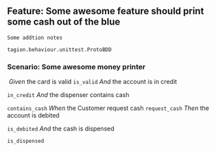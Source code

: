 ## Feature: Some awesome feature should print some cash out of the blue
    Some addtion notes
`tagion.behaviour.unittest.ProtoBDD`

### Scenario: Some awesome money printer

​    *Given* the card is valid
`is_valid`
      *And* the account is in credit

`in_credit`
      *And* the dispenser contains cash

`contains_cash`
    *When* the Customer request cash
`request_cash`
    *Then* the account is debited

`is_debited`
      *And* the cash is dispensed

`is_dispensed`